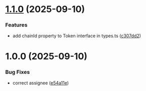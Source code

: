 # [1.1.0](https://github.com/router-protocol/xplore-core/compare/v1.0.0...v1.1.0) (2025-09-10)


### Features

* add chainId property to Token interface in types.ts ([c307dd2](https://github.com/router-protocol/xplore-core/commit/c307dd2dedb1e8953cebc1959d13713b92ee4ea4))

# 1.0.0 (2025-09-10)


### Bug Fixes

* correct assignee ([e54a11e](https://github.com/router-protocol/xplore-core/commit/e54a11e3be36a319acea5c981a20f094c015d58c))
